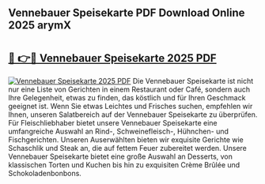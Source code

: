 ## Vennebauer Speisekarte PDF Download Online 2025 arymX

# <h2><a href="http://gc5s5v6.nevu.top/?p=Vennebauer+Speisekarte">🔗 👉🔴 Vennebauer Speisekarte 2025 PDF</a></h2>

[![Vennebauer Speisekarte 2025 PDF](https://i.imgur.com/dBaPXMq.png)](http://gc5s5v6.nevu.top/?p=Vennebauer+Speisekarte)
Die Vennebauer Speisekarte ist nicht nur eine Liste von Gerichten in einem Restaurant oder Café, sondern auch Ihre Gelegenheit, etwas zu finden, das köstlich und für Ihren Geschmack geeignet ist. Wenn Sie etwas Leichtes und Frisches suchen, empfehlen wir Ihnen, unseren Salatbereich auf der Vennebauer Speisekarte zu überprüfen. Für Fleischliebhaber bietet unsere Vennebauer Speisekarte eine umfangreiche Auswahl an Rind-, Schweinefleisch-, Hühnchen- und Fischgerichten. Unseren Auserwählten bieten wir exquisite Gerichte wie Schaschlik und Steak an, die auf fettem Feuer zubereitet werden. Unsere Vennebauer Speisekarte bietet eine große Auswahl an Desserts, von klassischen Torten und Kuchen bis hin zu exquisiten Crème Brûlée und Schokoladenbonbons.
